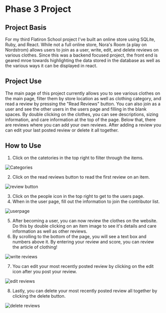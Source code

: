 # Phase 3 Project
## Project Basis
For my third Flatiron School project I've built an online store using SQLite, Ruby, and React. While not a full online store, Nora's Room (a play on Nordstrom) allows users to join as a user, write, edit, and delete reviews on various clothes. Since this was a backend focused project, the front end is geared mroe towards highlighting the data stored in the database as well as the various ways it can be displayed in react. 

## Project Use
The main page of this project currently allows you to see various clothes on the main page, filter them by store location as well as clothing category, and read a review by pressing the "Read Reviews" button. You can also join as a user and see the other users in the users page and filling in the blank spaces. By double clicking on the clothes, you can see descriptions, sizing information, and care information at the top of the page. Below that, there are reviews where you can add your own reviews. After adding a review you can edit your last posted review or delete it all together. 

## How to Use
1. Click on the catetories in the top right to filter through the items.

![Categories](https://user-images.githubusercontent.com/99867479/192386091-93cb51bc-48d4-4a40-8ed9-6d20165273db.gif)

2. Click on the read reviews button to read the first review on an item.

![review button](https://user-images.githubusercontent.com/99867479/192386914-8e471f6c-8142-4e10-afba-d413ea5c3b84.gif)

3. Click on the people icon in the top right to get to the users page.
4. When in the user page, fill out the information to join the contributor list.

![userpage](https://user-images.githubusercontent.com/99867479/192386933-36d1a4e9-b196-49d0-88c3-e95a68deef5e.gif)

5. After becoming a user, you can now review the clothes on the website. Do this by double clicking on an item image to see it's details and care information as well as other reviews.
6. By scrolling to the bottom of the page, you will see a text box and numbers above it. By entering your review and score, you can review the article of clothing!

![write reviews](https://user-images.githubusercontent.com/99867479/192387241-83ff54f7-0501-4899-94dd-7a3d50ee3012.gif)

7. You can edit your most recently posted review by clicking on the edit icon after you post your review. 

![edit reviews](https://user-images.githubusercontent.com/99867479/192387333-befb4782-4d4e-442d-aacd-a225409e63a8.gif)

8. Lastly, you can delete your most recently posted review all together by clicking the delete button.

![delete reviews](https://user-images.githubusercontent.com/99867479/192387402-0020cb1c-9ddf-46d3-ba07-701475ec4a2f.gif)

